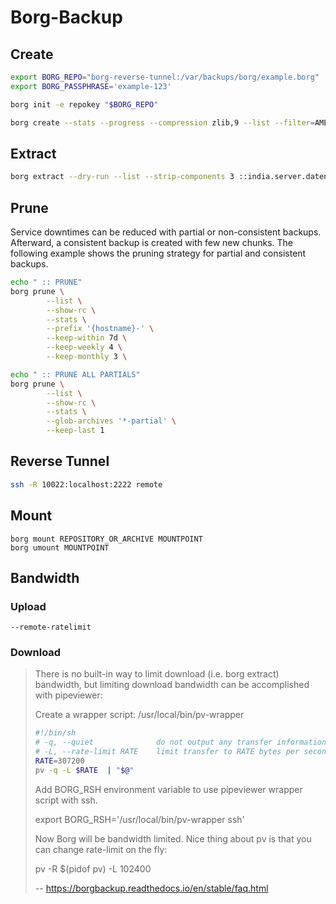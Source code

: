 # Borg-Backup

## Create

```bash
export BORG_REPO="borg-reverse-tunnel:/var/backups/borg/example.borg"
export BORG_PASSPHRASE='example-123'
```

```bash
borg init -e repokey "$BORG_REPO"
```

```bash
borg create --stats --progress --compression zlib,9 --list --filter=AME "::{hostname}-{now}" "/root/docker.io/kanboard"
```

## Extract

```bash
borg extract --dry-run --list --strip-components 3 ::india.server.datenschuppen.de-2019-11-13T11:16:49 root/docker.io/kanboard
```

## Prune

Service downtimes can be reduced with partial or non-consistent backups.
Afterward, a consistent backup is created with few new chunks.
The following example shows the pruning strategy for partial and consistent backups.

```bash
echo " :: PRUNE"
borg prune \
        --list \
        --show-rc \
        --stats \
        --prefix '{hostname}-' \
        --keep-within 7d \
        --keep-weekly 4 \
        --keep-monthly 3 \

echo " :: PRUNE ALL PARTIALS"
borg prune \
        --list \
        --show-rc \
        --stats \
        --glob-archives '*-partial' \
        --keep-last 1
```

## Reverse Tunnel

```bash
ssh -R 10022:localhost:2222 remote
```

## Mount

```
borg mount REPOSITORY_OR_ARCHIVE MOUNTPOINT
borg umount MOUNTPOINT
```

## Bandwidth

### Upload

```
--remote-ratelimit
```

### Download

>	There is no built-in way to limit download (i.e. borg extract) bandwidth, but limiting download bandwidth can be accomplished with pipeviewer:
>
>	Create a wrapper script: /usr/local/bin/pv-wrapper
>
>	```bash
>	#!/bin/sh
>	# -q, --quiet              do not output any transfer information at all
>	# -L, --rate-limit RATE    limit transfer to RATE bytes per second
>	RATE=307200
>	pv -q -L $RATE  | "$@"
>	```
>
>	Add BORG_RSH environment variable to use pipeviewer wrapper script with ssh.
>
>	export BORG_RSH='/usr/local/bin/pv-wrapper ssh'
>
>	Now Borg will be bandwidth limited. Nice thing about pv is that you can change rate-limit on the fly:
>
>	pv -R $(pidof pv) -L 102400
>
>	-- https://borgbackup.readthedocs.io/en/stable/faq.html
